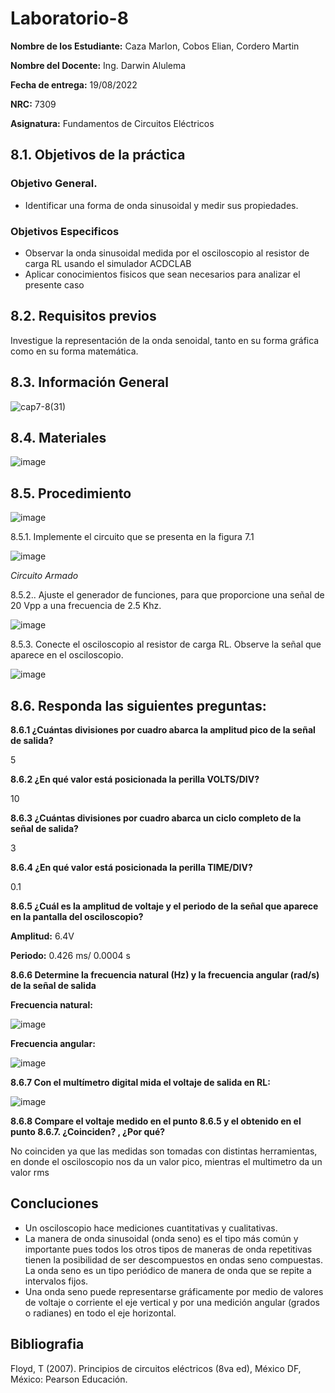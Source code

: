 # Laboratorio-8
**Nombre de los Estudiante:** Caza Marlon, Cobos Elian, Cordero Martin

**Nombre del Docente:** Ing. Darwin Alulema

**Fecha de entrega:** 19/08/2022

**NRC:** 7309

**Asignatura:** Fundamentos de Circuitos Eléctricos

## **8.1. Objetivos de la práctica**

### **Objetivo General.**

* Identificar una forma de onda sinusoidal y medir sus propiedades. 

### **Objetivos Especificos** 

* Observar la onda sinusoidal medida por el osciloscopio al resistor de carga RL usando el simulador ACDCLAB 
* Aplicar conocimientos fisicos que sean necesarios para analizar el presente caso

## **8.2. Requisitos previos**

Investigue la representación de la onda senoidal, tanto en su forma gráfica como en su forma matemática.

## **8.3. Información General**

![cap7-8(31)](https://user-images.githubusercontent.com/105812540/185520871-95ce606e-12f6-4fd9-9e6f-0f5bff0e8156.jpg)


## **8.4. Materiales**

![image](https://user-images.githubusercontent.com/105742149/185437812-b70b8c59-98b9-4846-9131-c18d95ff6c1e.png)


## **8.5. Procedimiento**

![image](https://user-images.githubusercontent.com/105742149/185438109-00162d80-598c-4c41-aae5-bd4d17199150.png)

8.5.1. Implemente el circuito que se presenta en la figura 7.1

![image](https://user-images.githubusercontent.com/105742149/185440344-d4efd81c-1221-4f49-88a9-010004b40858.png)

*Circuito Armado*

8.5.2.. Ajuste el generador de funciones, para que proporcione una señal de 20 Vpp a
una frecuencia de 2.5 Khz.

![image](https://user-images.githubusercontent.com/105742149/185445844-7a79df03-a9ba-48e5-a59d-449865379298.png)


8.5.3. Conecte el osciloscopio al resistor de carga RL. Observe la señal que aparece en
el osciloscopio.

![image](https://user-images.githubusercontent.com/105742149/185446204-e7b541db-8b62-4b80-9627-83ce01ee2ac7.png)


## **8.6. Responda las siguientes preguntas:**

**8.6.1 ¿Cuántas divisiones por cuadro abarca la amplitud pico de la señal de salida?**

5

**8.6.2 ¿En qué valor está posicionada la perilla VOLTS/DIV?**

10

**8.6.3 ¿Cuántas divisiones por cuadro abarca un ciclo completo de la señal de salida?**

3

**8.6.4 ¿En qué valor está posicionada la perilla TIME/DIV?**

0.1

**8.6.5 ¿Cuál es la amplitud de voltaje y el periodo de la señal que aparece en la pantalla del osciloscopio?**

**Amplitud:** 6.4V

**Periodo:** 0.426 ms/ 0.0004 s

**8.6.6 Determine la frecuencia natural (Hz) y la frecuencia angular (rad/s) de la señal de salida**

**Frecuencia natural:**

![image](https://user-images.githubusercontent.com/105742149/185449094-44b83f5e-fa42-4e61-80ea-fbc1843611f6.png)

**Frecuencia angular:**

![image](https://user-images.githubusercontent.com/105742149/185449626-87881ba9-fd66-453c-80a3-2c6249bc5141.png)


**8.6.7 Con el multímetro digital mida el voltaje de salida en RL:**

![image](https://user-images.githubusercontent.com/105742149/185679634-28c54a10-cac8-4594-90ca-1130dc3b6714.png)

**8.6.8 Compare el voltaje medido en el punto 8.6.5 y el obtenido en el punto 8.6.7. ¿Coinciden? , ¿Por qué?**

No coinciden ya que las medidas son tomadas con distintas herramientas, en donde el osciloscopio nos da un valor pico, mientras el multimetro da un valor rms

## **Concluciones**

* Un osciloscopio hace mediciones cuantitativas y cualitativas. 
* La manera de onda sinusoidal (onda seno) es el tipo más común y importante pues todos los otros tipos de maneras de onda repetitivas tienen la posibilidad de ser descompuestos en ondas seno compuestas. La onda seno es un tipo periódico de manera de onda que se repite a intervalos fijos. 
* Una onda seno puede representarse gráficamente por medio de valores de voltaje o corriente el eje vertical y por una medición angular (grados o radianes) en todo el eje horizontal. 

## **Bibliografia**

Floyd, T (2007). Principios de circuitos eléctricos (8va ed), México DF, México: Pearson Educación.


